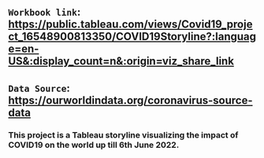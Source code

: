 ## `Workbook link`: https://public.tableau.com/views/Covid19_project_16548900813350/COVID19Storyline?:language=en-US&:display_count=n&:origin=viz_share_link
## `Data Source`: https://ourworldindata.org/coronavirus-source-data 
### This project is a Tableau storyline visualizing the impact of COVID19 on the world up till 6th June 2022.

